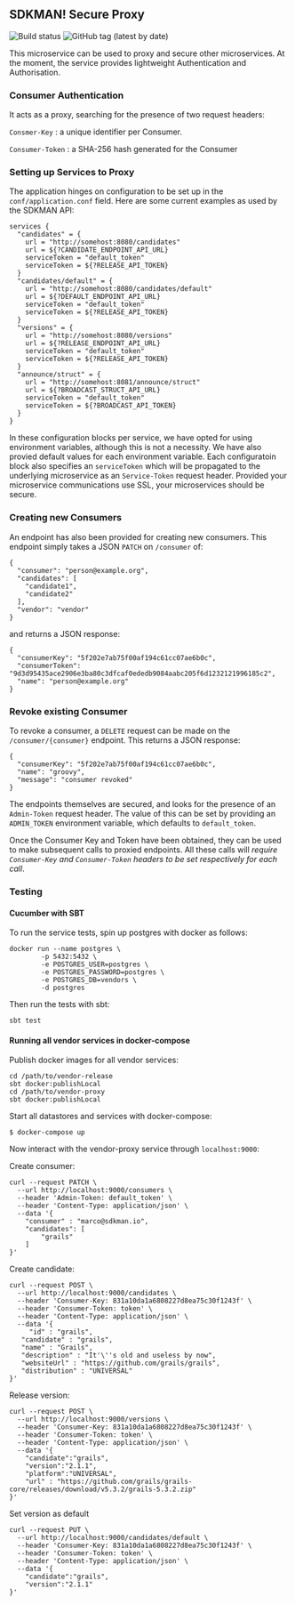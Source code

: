 ## SDKMAN! Secure Proxy

![Build status](https://github.com/sdkman/vendor-proxy/actions/workflows/release.yml/badge.svg)
![GitHub tag (latest by date)](https://img.shields.io/github/v/tag/sdkman/vendor-proxy)

This microservice can be used to proxy and secure other microservices. At the moment, the service provides lightweight Authentication and Authorisation.

### Consumer Authentication

It acts as a proxy, searching for the presence of two request headers:

`Consmer-Key` : a unique identifier per Consumer.

`Consumer-Token` : a SHA-256 hash generated for the Consumer

### Setting up Services to Proxy

The application hinges on configuration to be set up in the `conf/application.conf` field. Here are some current examples as used by the SDKMAN API:

    services {
      "candidates" = {
        url = "http://somehost:8080/candidates"
        url = ${?CANDIDATE_ENDPOINT_API_URL}
        serviceToken = "default_token"
        serviceToken = ${?RELEASE_API_TOKEN}
      }
      "candidates/default" = {
        url = "http://somehost:8080/candidates/default"
        url = ${?DEFAULT_ENDPOINT_API_URL}
        serviceToken = "default_token"
        serviceToken = ${?RELEASE_API_TOKEN}
      }
      "versions" = {
        url = "http://somehost:8080/versions"
        url = ${?RELEASE_ENDPOINT_API_URL}
        serviceToken = "default_token"
        serviceToken = ${?RELEASE_API_TOKEN}
      }
      "announce/struct" = {
        url = "http://somehost:8081/announce/struct"
        url = ${?BROADCAST_STRUCT_API_URL}
        serviceToken = "default_token"
        serviceToken = ${?BROADCAST_API_TOKEN}
      }
    }

In these configuration blocks per service, we have opted for using environment variables, although this is not a necessity. We have also provied default values for each environment variable. Each configuratoin block also specifies an `serviceToken` which will be propagated to the underlying microservice as an `Service-Token` request header. Provided your microservice communications use SSL, your microservices should be secure.


### Creating new Consumers

An endpoint has also been provided for creating new consumers. This endpoint simply takes a JSON `PATCH` on `/consumer` of:

    {
      "consumer": "person@example.org",
      "candidates": [
        "candidate1",
        "candidate2"
      ],
      "vendor": "vendor"
    }

and returns a JSON response:

    {
      "consumerKey": "5f202e7ab75f00af194c61cc07ae6b0c",
      "consumerToken": "9d3d95435ace2906e3ba80c3dfcaf0ededb9084aabc205f6d1232121996185c2",
      "name": "person@example.org"
    }

### Revoke existing Consumer

To revoke a consumer, a `DELETE` request can be made on the `/consumer/{consumer}` endpoint. This returns a JSON response:

    {
      "consumerKey": "5f202e7ab75f00af194c61cc07ae6b0c",
      "name": "groovy",
      "message": "consumer revoked"
    }

The endpoints themselves are secured, and looks for the presence of an `Admin-Token` request header. The value of this can be set by providing an `ADMIN_TOKEN` environment variable, which defaults to `default_token`.

Once the Consumer Key and Token have been obtained, they can be used to make subsequent calls to proxied endpoints. All these calls will _require `Consumer-Key` and `Consumer-Token` headers to be set respectively for each call_.


### Testing

#### Cucumber with SBT

To run the service tests, spin up postgres with docker as follows:

```
docker run --name postgres \
        -p 5432:5432 \
        -e POSTGRES_USER=postgres \
        -e POSTGRES_PASSWORD=postgres \
        -e POSTGRES_DB=vendors \
        -d postgres
```

Then run the tests with sbt:

```
sbt test
```

#### Running all vendor services in docker-compose

Publish docker images for all vendor services:

```
cd /path/to/vendor-release
sbt docker:publishLocal
cd /path/to/vendor-proxy
sbt docker:publishLocal
```

Start all datastores and services with docker-compose:

```
$ docker-compose up
```

Now interact with the vendor-proxy service through `localhost:9000`:

Create consumer:
```
curl --request PATCH \
  --url http://localhost:9000/consumers \
  --header 'Admin-Token: default_token' \
  --header 'Content-Type: application/json' \
  --data '{
	"consumer" : "marco@sdkman.io",
	"candidates": [
		"grails"
	]
}'
```

Create candidate:
```
curl --request POST \
  --url http://localhost:9000/candidates \
  --header 'Consumer-Key: 831a10da1a6808227d8ea75c30f1243f' \
  --header 'Consumer-Token: token' \
  --header 'Content-Type: application/json' \
  --data '{
	 "id" : "grails",
   "candidate" : "grails",
   "name" : "Grails",
   "description" : "It'\''s old and useless by now",
   "websiteUrl" : "https://github.com/grails/grails",
   "distribution" : "UNIVERSAL"
}'
```

Release version:
```
curl --request POST \
  --url http://localhost:9000/versions \
  --header 'Consumer-Key: 831a10da1a6808227d8ea75c30f1243f' \
  --header 'Consumer-Token: token' \
  --header 'Content-Type: application/json' \
  --data '{
	"candidate":"grails",
	"version":"2.1.1",
	"platform":"UNIVERSAL",
	"url" : "https://github.com/grails/grails-core/releases/download/v5.3.2/grails-5.3.2.zip"
}'
```

Set version as default
```
curl --request PUT \
  --url http://localhost:9000/candidates/default \
  --header 'Consumer-Key: 831a10da1a6808227d8ea75c30f1243f' \
  --header 'Consumer-Token: token' \
  --header 'Content-Type: application/json' \
  --data '{
	"candidate":"grails",
	"version":"2.1.1"
}'
```
